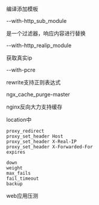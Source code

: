 编译添加模板

--with-http_sub_module

是一个过滤器，响应内容进行替换

--with-http_realip_module

获取真实ip

--with-pcre

rewrite支持正则表达式

ngx_cache_purge-master

nginx反向大力支持缓存

location中

```
proxy_redirect
proxy_set_header Host
proxy_set_header X-Real-IP
proxy_set_header X-Forwarded-For
expires
```

```
down
weight
max_fails
fail_timeout
backup
```

web应用压测